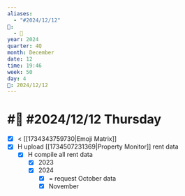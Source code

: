 ```yaml
---
aliases:
  - "#2024/12/12"
📁:
  - 📅
year: 2024
quarter: 4Q
month: December
date: 12
time: 19:46
week: 50
day: 4
📅: 2024/12/12
---
```

# #📅 #2024/12/12 Thursday

- [x] < [[1734343759730|Emoji Matrix]]
- [x] H upload [[1734507231369|Property Monitor]] rent data
	- [x] H compile all rent data
		- [x] 2023
		- [x] 2024
			- [x] = request October data
			- [x] November
